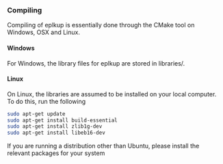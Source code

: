 ### Compiling
Compiling of eplkup is essentially done through the CMake tool on Windows, OSX and Linux.

#### Windows
For Windows, the library files for eplkup are stored in libraries/.

#### Linux
On Linux, the libraries are assumed to be installed on your local computer. To do this, run the following

```sh
sudo apt-get update
sudo apt-get install build-essential
sudo apt-get install zlib1g-dev
sudo apt-get install libeb16-dev
```

If you are running a distribution other than Ubuntu, please install the relevant packages for your system
